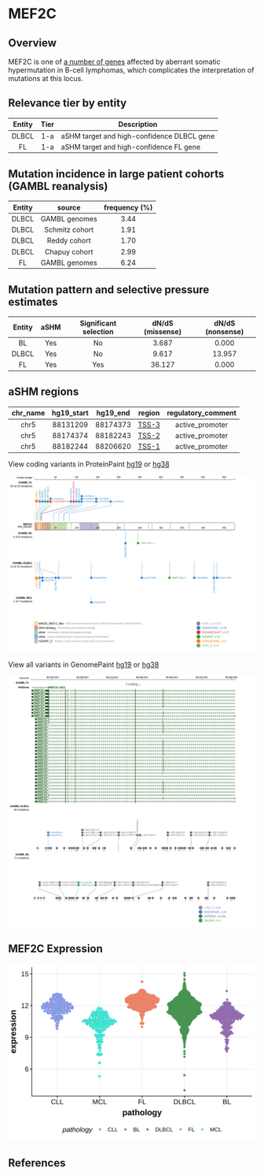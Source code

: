 # MEF2C
## Overview
MEF2C is one of [a number of genes](https://github.com/morinlab/LLMPP/wiki/ashm) affected by aberrant somatic hypermutation in B-cell lymphomas, which complicates the interpretation of mutations at this locus.

## Relevance tier by entity

|Entity|Tier|Description               |
|:------:|:----:|--------------------------|
|DLBCL |1-a | aSHM target and high-confidence DLBCL gene|
|FL    |1-a | aSHM target and high-confidence FL gene   |

## Mutation incidence in large patient cohorts (GAMBL reanalysis)

|Entity|source        |frequency (%)|
|:------:|:--------------:|:-------------:|
|DLBCL |GAMBL genomes |3.44         |
|DLBCL |Schmitz cohort|1.91         |
|DLBCL |Reddy cohort  |1.70         |
|DLBCL |Chapuy cohort |2.99         |
|FL    |GAMBL genomes |6.24         |

## Mutation pattern and selective pressure estimates

|Entity|aSHM|Significant selection|dN/dS (missense)|dN/dS (nonsense)|
|:------:|:----:|:---------------------:|:----------------:|:----------------:|
|BL    |Yes |No                   | 3.687          | 0.000          |
|DLBCL |Yes |No                   | 9.617          |13.957          |
|FL    |Yes |Yes                  |36.127          | 0.000          |

## aSHM regions

|chr_name|hg19_start|hg19_end|region                                                                                     |regulatory_comment|
|:--------:|:----------:|:--------:|:-------------------------------------------------------------------------------------------:|:------------------:|
|chr5    |88131209  |88174373|[TSS-3](https://genome.ucsc.edu/s/rdmorin/GAMBL%20hg19?position=chr5%3A88131209%2D88174373)|active_promoter   |
|chr5    |88174374  |88182243|[TSS-2](https://genome.ucsc.edu/s/rdmorin/GAMBL%20hg19?position=chr5%3A88174374%2D88182243)|active_promoter   |
|chr5    |88182244  |88206620|[TSS-1](https://genome.ucsc.edu/s/rdmorin/GAMBL%20hg19?position=chr5%3A88182244%2D88206620)|active_promoter   |


View coding variants in ProteinPaint [hg19](https://morinlab.github.io/LLMPP/GAMBL/MEF2C_protein.html)  or [hg38](https://morinlab.github.io/LLMPP/GAMBL/MEF2C_protein_hg38.html)

![image](images/proteinpaint/MEF2C_NM_002397.svg)

View all variants in GenomePaint [hg19](https://morinlab.github.io/LLMPP/GAMBL/MEF2C.html)  or [hg38](https://morinlab.github.io/LLMPP/GAMBL/MEF2C_hg38.html)

![image](images/proteinpaint/MEF2C.svg)

## MEF2C Expression
![image](images/gene_expression/MEF2C_by_pathology.svg)

## References

